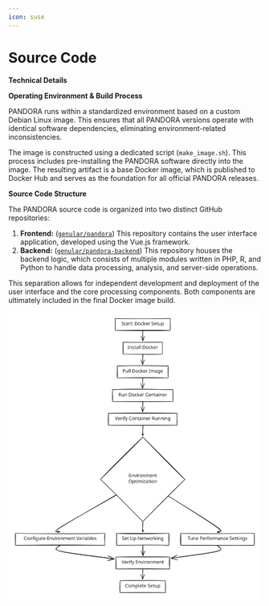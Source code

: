 ```yaml
---
icon: suse
---
```


# Source Code

**Technical Details**

**Operating Environment & Build Process**

PANDORA runs within a standardized environment based on a custom Debian Linux image. This ensures that all PANDORA versions operate with identical software dependencies, eliminating environment-related inconsistencies.

The image is constructed using a dedicated script (`make_image.sh`). This process includes pre-installing the PANDORA software directly into the image. The resulting artifact is a base Docker image, which is published to Docker Hub and serves as the foundation for all official PANDORA releases.

**Source Code Structure**

The PANDORA source code is organized into two distinct GitHub repositories:

1. **Frontend:** ([`genular/pandora`](https://github.com/genular/pandora)) This repository contains the user interface application, developed using the Vue.js framework.
2. **Backend:** ([`genular/pandora-backend`](https://github.com/genular/pandora-backend)) This repository houses the backend logic, which consists of multiple modules written in PHP, R, and Python to handle data processing, analysis, and server-side operations.

This separation allows for independent development and deployment of the user interface and the core processing components. Both components are ultimately included in the final Docker image build.

<img src="../.gitbook/assets/file.excalidraw.svg" alt="Structure" class="gitbook-drawing">
